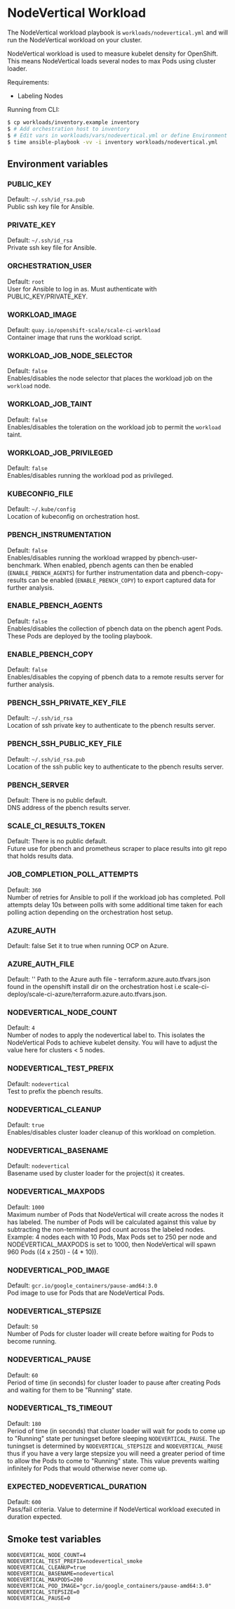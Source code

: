 # NodeVertical Workload

The NodeVertical workload playbook is `workloads/nodevertical.yml` and will run the NodeVertical workload on your cluster.

NodeVertical workload is used to measure kubelet density for OpenShift. This means NodeVertical loads several nodes to max Pods using cluster loader.

Requirements:
* Labeling Nodes

Running from CLI:

```sh
$ cp workloads/inventory.example inventory
$ # Add orchestration host to inventory
$ # Edit vars in workloads/vars/nodevertical.yml or define Environment vars (See below)
$ time ansible-playbook -vv -i inventory workloads/nodevertical.yml
```

## Environment variables

### PUBLIC_KEY
Default: `~/.ssh/id_rsa.pub`  
Public ssh key file for Ansible.

### PRIVATE_KEY
Default: `~/.ssh/id_rsa`  
Private ssh key file for Ansible.

### ORCHESTRATION_USER
Default: `root`  
User for Ansible to log in as. Must authenticate with PUBLIC_KEY/PRIVATE_KEY.

### WORKLOAD_IMAGE
Default: `quay.io/openshift-scale/scale-ci-workload`  
Container image that runs the workload script.

### WORKLOAD_JOB_NODE_SELECTOR
Default: `false`  
Enables/disables the node selector that places the workload job on the `workload` node.

### WORKLOAD_JOB_TAINT
Default: `false`  
Enables/disables the toleration on the workload job to permit the `workload` taint.

### WORKLOAD_JOB_PRIVILEGED
Default: `false`  
Enables/disables running the workload pod as privileged.

### KUBECONFIG_FILE
Default: `~/.kube/config`  
Location of kubeconfig on orchestration host.

### PBENCH_INSTRUMENTATION
Default: `false`  
Enables/disables running the workload wrapped by pbench-user-benchmark. When enabled, pbench agents can then be enabled (`ENABLE_PBENCH_AGENTS`) for further instrumentation data and pbench-copy-results can be enabled (`ENABLE_PBENCH_COPY`) to export captured data for further analysis.

### ENABLE_PBENCH_AGENTS
Default: `false`  
Enables/disables the collection of pbench data on the pbench agent Pods. These Pods are deployed by the tooling playbook.

### ENABLE_PBENCH_COPY
Default: `false`  
Enables/disables the copying of pbench data to a remote results server for further analysis.

### PBENCH_SSH_PRIVATE_KEY_FILE
Default: `~/.ssh/id_rsa`  
Location of ssh private key to authenticate to the pbench results server.

### PBENCH_SSH_PUBLIC_KEY_FILE
Default: `~/.ssh/id_rsa.pub`  
Location of the ssh public key to authenticate to the pbench results server.

### PBENCH_SERVER
Default: There is no public default.  
DNS address of the pbench results server.

### SCALE_CI_RESULTS_TOKEN
Default: There is no public default.  
Future use for pbench and prometheus scraper to place results into git repo that holds results data.

### JOB_COMPLETION_POLL_ATTEMPTS
Default: `360`  
Number of retries for Ansible to poll if the workload job has completed. Poll attempts delay 10s between polls with some additional time taken for each polling action depending on the orchestration host setup.

### AZURE_AUTH
Default: false
Set it to true when running OCP on Azure.

### AZURE_AUTH_FILE
Default: ''
Path to the Azure auth file - terraform.azure.auto.tfvars.json found in the openshift install dir on the orchestration host i.e scale-ci-deploy/scale-ci-azure/terraform.azure.auto.tfvars.json.

### NODEVERTICAL_NODE_COUNT
Default: `4`  
Number of nodes to apply the nodevertical label to.  This isolates the NodeVertical Pods to achieve kubelet density.  You will have to adjust the value here for clusters < 5 nodes.

### NODEVERTICAL_TEST_PREFIX
Default: `nodevertical`  
Test to prefix the pbench results.

### NODEVERTICAL_CLEANUP
Default: `true`  
Enables/disables cluster loader cleanup of this workload on completion.

### NODEVERTICAL_BASENAME
Default: `nodevertical`  
Basename used by cluster loader for the project(s) it creates.

### NODEVERTICAL_MAXPODS
Default: `1000`  
Maximum number of Pods that NodeVertical will create across the nodes it has labeled. The number of Pods will be calculated against this value by subtracting the non-terminated pod count across the labeled nodes. Example: 4 nodes each with 10 Pods, Max Pods set to 250 per node and NODEVERTICAL_MAXPODS is set to 1000, then NodeVertical will spawn 960 Pods ((4 x 250) - (4 * 10)).

### NODEVERTICAL_POD_IMAGE
Default: `gcr.io/google_containers/pause-amd64:3.0`  
Pod image to use for Pods that are NodeVertical Pods.

### NODEVERTICAL_STEPSIZE
Default: `50`  
Number of Pods for cluster loader will create before waiting for Pods to become running.

### NODEVERTICAL_PAUSE
Default: `60`  
Period of time (in seconds) for cluster loader to pause after creating Pods and waiting for them to be "Running" state.

### NODEVERTICAL_TS_TIMEOUT
Default: `180`  
Period of time (in seconds) that cluster loader will wait for pods to come up to "Running" state per tuningset before sleeping `NODEVERTICAL_PAUSE`. The tuningset is determined by `NODEVERTICAL_STEPSIZE` and `NODEVERTICAL_PAUSE` thus if you have a very large stepsize you will need a greater period of time to allow the Pods to come to "Running" state. This value prevents waiting infinitely for Pods that would otherwise never come up.

### EXPECTED_NODEVERTICAL_DURATION
Default: `600`  
Pass/fail criteria. Value to determine if NodeVertical workload executed in duration expected.

## Smoke test variables

```
NODEVERTICAL_NODE_COUNT=4
NODEVERTICAL_TEST_PREFIX=nodevertical_smoke
NODEVERTICAL_CLEANUP=true
NODEVERTICAL_BASENAME=nodevertical
NODEVERTICAL_MAXPODS=200
NODEVERTICAL_POD_IMAGE="gcr.io/google_containers/pause-amd64:3.0"
NODEVERTICAL_STEPSIZE=0
NODEVERTICAL_PAUSE=0
```
